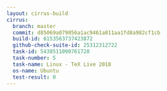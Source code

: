 ```yaml
---
layout: cirrus-build
cirrus:
  branch: master
  commit: d85069a079056a1ac9461a811aa1fd8a982cf1cb
  build-id: 6153563737423872
  github-check-suite-id: 25312312722
  task-id: 5438511090761728
  task-number: 5
  task-name: Linux - TeX Live 2018
  os-name: Ubuntu
  test-result: 0
---
```

